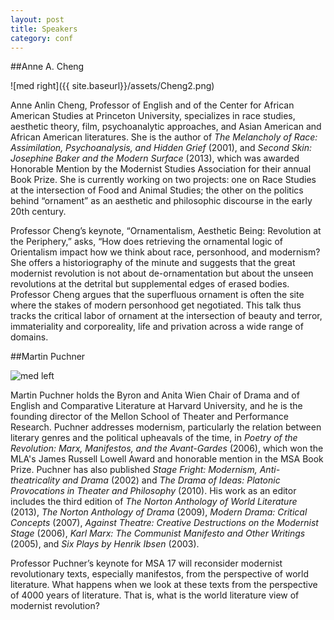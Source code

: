 ```yaml
---
layout: post
title: Speakers
category: conf
---
```


<!--
* ![small](https://english.princeton.edu/sites/english/files/styles/medium/public/AnneHeadShot2.jpg?itok=YK5tzGLS)
-->

##Anne A. Cheng

![med right]({{ site.baseurl}}/assets/Cheng2.png)

Anne Anlin Cheng, Professor of English and of the Center for African American Studies at Princeton University, specializes in race studies, aesthetic theory, film, psychoanalytic approaches, and Asian American and African American literatures. She is the author of *The Melancholy of Race: Assimilation, Psychoanalysis, and Hidden Grief* (2001), and *Second Skin: Josephine Baker and the Modern Surface* (2013), which was awarded Honorable Mention by the Modernist Studies Association for their annual Book Prize. She is currently working on two projects: one on Race Studies at the intersection of Food and Animal Studies; the other on the politics behind “ornament” as an aesthetic and philosophic discourse in the early 20th century. 

Professor Cheng’s keynote, “Ornamentalism, Aesthetic Being: Revolution at the Periphery,” asks, “How does retrieving the ornamental logic of Orientalism impact how we think about race, personhood, and modernism? She offers a historiography of the minute and suggests that the great modernist revolution is not about de-ornamentation but about the unseen revolutions at the detrital but supplemental edges of erased bodies. Professor Cheng argues that the superfluous ornament is often the site where the stakes of modern personhood get negotiated. This talk thus tracks the critical labor of ornament at the intersection of beauty and terror, immateriality and corporeality, life and privation across a wide range of domains.


##Martin Puchner

![med left](http://www.people.fas.harvard.edu/~puchner/fac_puchner.jpg)

Martin Puchner holds the Byron and Anita Wien Chair of Drama and of English and Comparative Literature at Harvard University, and he is the founding director of the Mellon School of Theater and Performance Research. Puchner addresses modernism, particularly the relation between literary genres and the political upheavals of the time, in *Poetry of the Revolution: Marx, Manifestos, and the Avant-Gardes* (2006), which won the MLA's James Russell Lowell Award and honorable mention in the MSA Book Prize. Puchner has also published *Stage Fright: Modernism, Anti-theatricality and Drama* (2002) and *The Drama of Ideas: Platonic Provocations in Theater and Philosophy* (2010). His work as an editor includes the third edition of *The Norton Anthology of World Literature* (2013), *The Norton Anthology of Drama* (2009), *Modern Drama: Critical Concepts* (2007), *Against Theatre: Creative Destructions on the Modernist Stage* (2006), *Karl Marx: The Communist Manifesto and Other Writings* (2005), and *Six Plays by Henrik Ibsen* (2003). 

Professor Puchner’s keynote for MSA 17 will reconsider modernist revolutionary texts, especially manifestos, from the perspective of world literature. What happens when we look at these texts from the perspective of 4000 years of literature. That is, what is the world literature view of modernist revolution?